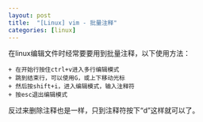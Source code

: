 ```yaml
---
layout: post
title:  "[Linux] vim - 批量注释"
categories: [linux]
---
```


在linux编辑文件时经常要要用到批量注释，以下使用方法：

```
+ 在开始行按住ctrl+v进入多行编辑模式
+ 跳到结束行，可以使用G，或上下移动光标
+ 然后按shift+i，进入编辑模式，输入注释符
+ 按esc退出编辑模式
```

反过来删除注释也是一样，只到注释符按下“d”这样就可以了。
